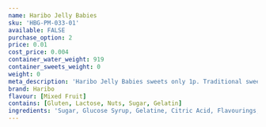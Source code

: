 ```yaml
---
name: Haribo Jelly Babies
sku: 'HBG-PM-033-01'
available: FALSE
purchase_option: 2
price: 0.01
cost_price: 0.004
container_water_weight: 919
container_sweets_weight: 0
weight: 0
meta_description: 'Haribo Jelly Babies sweets only 1p. Traditional sweets and more at Humbugs Confectionery Store. Specialists in satisfying your sweet tooth!'
brand: Haribo
flavour: [Mixed Fruit]
contains: [Gluten, Lactose, Nuts, Sugar, Gelatin]
ingredients: 'Sugar, Glucose Syrup, Gelatine, Citric Acid, Flavourings, Fruit & Plant Concentrates, Colours (Carmine, Copper Complexes of Chlorophyll), Glazing Agents (Vegetable Oil, Beeswax, Carnauba Wax), Invert Sugar Syrup, Fruit Extract (Carob)'
---
```

